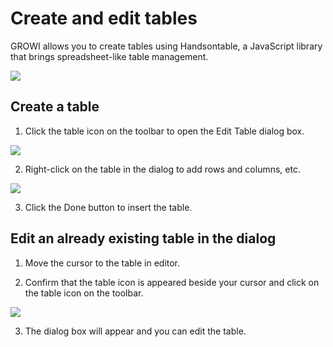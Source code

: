 # Create and edit tables

GROWI allows you to create tables using Handsontable, a JavaScript library that brings spreadsheet-like table management.

![](/assets/images/table.png)

## Create a table

1. Click the table icon on the toolbar to open the Edit Table dialog box.

![](/assets/images/table_button.png)

2. Right-click on the table in the dialog to add rows and columns, etc.

![](/assets/images/insert_columns.png)

3. Click the Done button to insert the table.

## Edit an already existing table in the dialog

1. Move the cursor to the table in editor.

2. Confirm that the table icon is appeared beside your cursor and click on the table icon on the toolbar.

![](/assets/images/edit_exists_table.png)

3. The dialog box will appear and you can edit the table.
